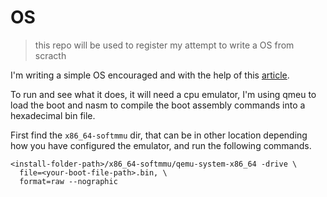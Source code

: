 # OS
> this repo will be used to register my attempt to write a OS from scracth

I'm writing a simple OS encouraged and with the help of this [article](https://www.cs.bham.ac.uk/~exr/lectures/opsys/10_11/lectures/os-dev.pdf).


To run and see what it does, it will need a cpu emulator, I'm using qmeu to load the boot and nasm to compile the boot assembly commands into a hexadecimal bin file.


First find the ```x86_64-softmmu``` dir, that can be in other location depending how you have configured the emulator, and run the following commands.
```
<install-folder-path>/x86_64-softmmu/qemu-system-x86_64 -drive \
  file=<your-boot-file-path>.bin, \
  format=raw --nographic
```
